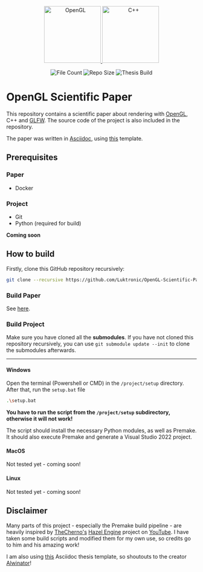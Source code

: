 <p align="center">
    <a href="https://www.opengl.org/" target="blank">
        <img src="https://upload.wikimedia.org/wikipedia/commons/thumb/e/e9/Opengl-logo.svg/1920px-Opengl-logo.svg.png" height="150" alt="OpenGL"/>
    </a>
    <a>
        <img src="https://brandslogos.com/wp-content/uploads/images/large/c-logo.png" height="150" alt="C++"/>
    </a>
</p>

<p align="center">
    <img src="https://img.shields.io/github/directory-file-count/Luktronic/OpenGL-Scientific-Paper.svg" alt="File Count" />
    <img src="https://img.shields.io/github/repo-size/Luktronic/OpenGL-Scientific-Paper.svg" alt="Repo Size" />
    <img src="https://github.com/Luktronic/OpenGL-Scientific-Paper/actions/workflows/build.yml/badge.svg" alt="Thesis Build"/>
</p>

# OpenGL Scientific Paper

This repository contains a scientific paper about rendering with <a href="https://www.opengl.org/" target="blank">OpenGL</a>, C++ and <a href="https://www.glfw.org/" target="blank">GLFW</a>. The source code of the project is also included in the repository.

The paper was written in [Asciidoc](https://asciidoc.org/), using [this](https://github.com/Alwinator/thesis-template) template.

## Prerequisites

### Paper

- Docker

### Project

- Git
- Python (required for build)

**Coming soon**

## How to build

Firstly, clone this GitHub repository recursively:

```sh
git clone --recursive https://github.com/Luktronic/OpenGL-Scientific-Paper.git
```

### Build Paper

See <a href="https://github.com/Alwinator/thesis-template#getting-started" target="blank">here</a>.

### Build Project

Make sure you have cloned all the **submodules**. If you have not cloned this repository recursively, you can use `git submodule update --init` to clone the submodules afterwards.

---

#### Windows

Open the terminal (Powershell or CMD) in the `/project/setup` directory. After that, run the `setup.bat` file

```sh
.\setup.bat
```

**You have to run the script from the `/project/setup` subdirectory, otherwise it will not work!**  

The script should install the necessary Python modules, as well as Premake. It should also execute Premake and generate a Visual Studio 2022 project.  

#### MacOS

Not tested yet - coming soon!

#### Linux

Not tested yet - coming soon!

## Disclaimer

Many parts of this project - especially the Premake build pipeline - are heavily inspired by [TheCherno's](https://www.youtube.com/c/TheChernoProject) [Hazel Engine](https://github.com/TheCherno/Hazel) project on [YouTube](https://www.youtube.com/playlist?list=PLlrATfBNZ98dC-V-N3m0Go4deliWHPFwT). I have taken some build scripts and modified them for my own use, so credits go to him and his amazing work!

I am also using [this](https://github.com/Alwinator/thesis-template) Asciidoc thesis template, so shoutouts to the creator [Alwinator](https://github.com/Alwinator)!

